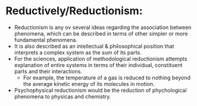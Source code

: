 # Reductively/Reductionism: 

- Reductionism is any ov several ideas regarding the association between phenomena, which can be described in terms of other simpler or more fundamental phenomena.
- It is also described as an intellectual & philosophical position that interprets a complex system as the sum of its parts.
- For the sciences, application of methodological reductionism attempts explanation of entire systems in terms of their individual, constituent parts and their interactions.
	- For example, the temperature of a gas is reduced to nothing beyond the average kinetic energy of its molecules in motion.
- Psychophysical reductionism would be the reduction of phychological phenomena to physicas and chemistry.